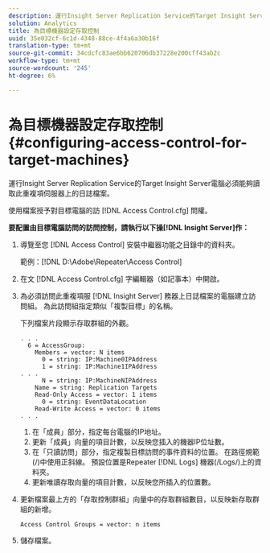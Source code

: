 ```yaml
---
description: 運行Insight Server Replication Service的Target Insight Server電腦必須能夠讀取此重複項伺服器上的日誌檔案。
solution: Analytics
title: 為目標機器設定存取控制
uuid: 35e032cf-6c1d-4348-88ce-4f4a6a30b16f
translation-type: tm+mt
source-git-commit: 34cdcfc83ae6bb620706db37228e200cff43ab2c
workflow-type: tm+mt
source-wordcount: '245'
ht-degree: 6%

---
```



# 為目標機器設定存取控制{#configuring-access-control-for-target-machines}

運行Insight Server Replication Service的Target Insight Server電腦必須能夠讀取此重複項伺服器上的日誌檔案。

使用檔案授予對目標電腦的訪 [!DNL Access Control.cfg] 問權。

**要配置由目標電腦訪問的訪問控制，請執行以下操[!DNL Insight Server]作：**

1. 導覽至您 [!DNL Access Control] 安裝中繼器功能之目錄中的資料夾。

   範例：[!DNL D:\Adobe\Repeater\Access Control]

1. 在文 [!DNL Access Control.cfg] 字編輯器（如記事本）中開啟。
1. 為必須訪問此重複項服 [!DNL Insight Server] 務器上日誌檔案的電腦建立訪問組。 為此訪問組指定類似「複製目標」的名稱。

   下列檔案片段顯示存取群組的外觀。

   ```
   . . . 
     6 = AccessGroup: 
       Members = vector: N items 
         0 = string: IP:Machine0IPAddress 
         1 = string: IP:Machine1IPAddress 
   . . . 
         N = string: IP:MachineNIPAddress 
       Name = string: Replication Targets 
       Read-Only Access = vector: 1 items 
         0 = string: EventDataLocation 
       Read-Write Access = vector: 0 items 
   . . .
   ```

   1. 在「成員」部分，指定每台電腦的IP地址。
   1. 更新「成員」向量的項目計數，以反映您插入的機器IP位址數。
   1. 在「只讀訪問」部分，指定複製目標訪問的事件資料的位置。 在路徑規範(/)中使用正斜線。 預設位置是Repeater [!DNL Logs] 機器(/Logs/)上的資料夾。
   1. 更新唯讀存取向量的項目計數，以反映您所插入的位置數。

1. 更新檔案最上方的「存取控制群組」向量中的存取群組數目，以反映新存取群組的新增。

   ```
   Access Control Groups = vector: n items
   ```

1. 儲存檔案。
